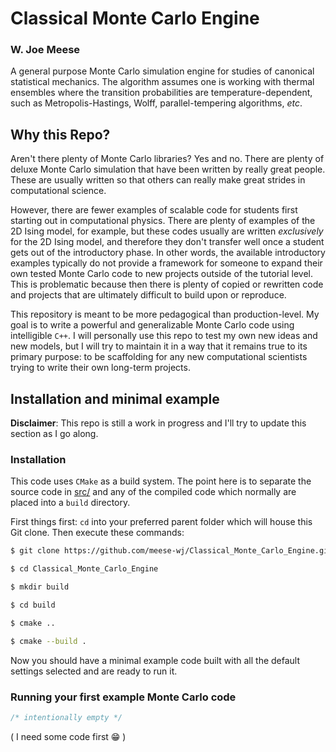 # Classical Monte Carlo Engine
### W. Joe Meese

A general purpose Monte Carlo simulation engine for studies of canonical statistical mechanics. The algorithm assumes one is working with thermal ensembles where the transition probabilities are temperature-dependent, such as Metropolis-Hastings, Wolff, parallel-tempering algorithms, _etc_.

## Why this Repo?

Aren't there plenty of Monte Carlo libraries? Yes and no. There are plenty of deluxe Monte Carlo simulation that have been written by really great people. These are usually written so that others can really make great strides in computational science. 

However, there are fewer examples of scalable code for students first starting out in computational physics. There are plenty of examples of the 2D Ising model, for example, but these codes usually are written _exclusively_ for the 2D Ising model, and therefore they don't transfer well once a student gets out of the introductory phase. In other words, the available introductory examples typically do not provide a framework for someone to expand their own tested Monte Carlo code to new projects outside of the tutorial level. This is problematic because then there is plenty of copied or rewritten code and projects that are ultimately difficult to build upon or reproduce.

This repository is meant to be more pedagogical than production-level. My goal is to write a powerful and generalizable Monte Carlo code using intelligible ```C++```. I will personally use this repo to test my own new ideas and new models, but I will try to maintain it in a way that it remains true to its primary purpose: to be scaffolding for any new computational scientists trying to write their own long-term projects.

## Installation and minimal example

__Disclaimer__: This repo is still a work in progress and I'll try to update this section as I go along.

### Installation

This code uses `CMake` as a build system. The point here is to separate the source code in [src/](src) and any of the compiled code which normally are placed into a `build` directory. 

First things first: `cd` into your preferred parent folder which will house this Git clone. Then execute these commands:

```bash
$ git clone https://github.com/meese-wj/Classical_Monte_Carlo_Engine.git

$ cd Classical_Monte_Carlo_Engine

$ mkdir build

$ cd build

$ cmake ..

$ cmake --build .
```

Now you should have a minimal example code built with all the default settings selected and are ready to run it.

### Running your first example Monte Carlo code

```c++
/* intentionally empty */
```

( I need some code first :grin: ) 